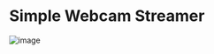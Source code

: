 # Simple Webcam Streamer

![image](https://github.com/hlltvs/simple-webcam-streamer/assets/36340518/b423f05f-cb4a-4ff8-8b7a-127f83788e07)
